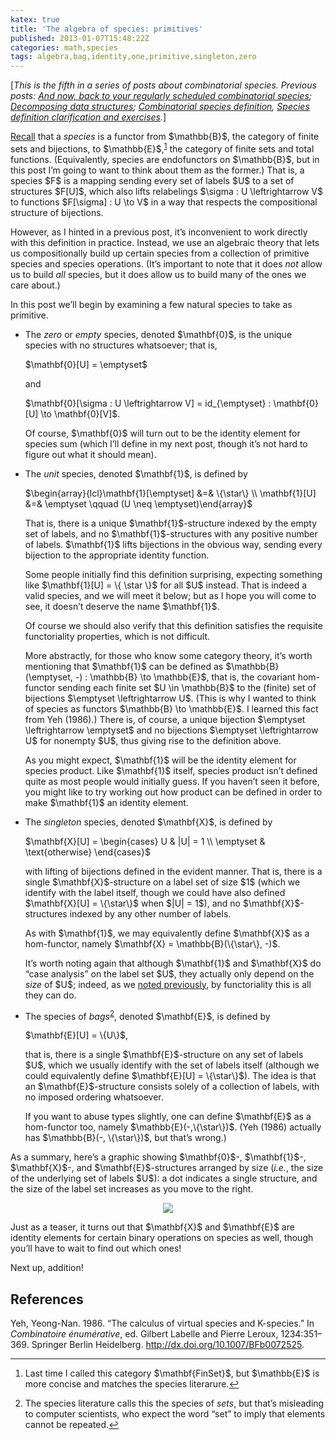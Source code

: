 ```yaml
---
katex: true
title: 'The algebra of species: primitives'
published: 2013-01-07T15:48:22Z
categories: math,species
tags: algebra,bag,identity,one,primitive,singleton,zero
---
```


<p><!-- -*- compile-command: "BlogLiteratelyD 05-algebra.markdown &gt; 05-algebra.html" -*- --> [<em>This is the fifth in a series of posts about combinatorial species. Previous posts: <a href="http://byorgey.wordpress.com/2012/10/17/and-now-back-to-your-regularly-scheduled-combinatorial-species/">And now, back to your regularly scheduled combinatorial species</a>; <a href="http://byorgey.wordpress.com/2012/10/27/decomposing-data-structures/">Decomposing data structures</a>; <a href="https://byorgey.wordpress.com/2012/11/20/combinatorial-species-definition/">Combinatorial species definition</a>, <a href="http://byorgey.wordpress.com/2012/12/06/species-definition-clarification-and-exercises/">Species definition clarification and exercises</a>.</em>]</p>
<p><a href="http://byorgey.wordpress.com/2012/11/20/combinatorial-species-definition/">Recall</a> that a <em>species</em> is a functor from $\mathbb{B}$, the category of finite sets and bijections, to $\mathbb{E}$,<sup><a href="#fn1" class="footnoteRef" id="fnref1">1</a></sup> the category of finite sets and total functions. (Equivalently, species are endofunctors on $\mathbb{B}$, but in this post I’m going to want to think about them as the former.) That is, a species $F$ is a mapping sending every set of labels $U$ to a set of structures $F[U]$, which also lifts relabelings $\sigma : U \leftrightarrow V$ to functions $F[\sigma] : U \to V$ in a way that respects the compositional structure of bijections.</p>
<p>However, as I hinted in a previous post, it’s inconvenient to work directly with this definition in practice. Instead, we use an algebraic theory that lets us compositionally build up certain species from a collection of primitive species and species operations. (It’s important to note that it does <em>not</em> allow us to build <em>all</em> species, but it does allow us to build many of the ones we care about.)</p>
<p>In this post we’ll begin by examining a few natural species to take as primitive.</p>
<ul>
<li><p>The <em>zero</em> or <em>empty</em> species, denoted $\mathbf{0}$, is the unique species with no structures whatsoever; that is,</p>
<p>$\mathbf{0}[U] = \emptyset$</p>
<p>and</p>
<p>$\mathbf{0}[\sigma : U \leftrightarrow V] = id_{\emptyset} : \mathbf{0}[U] \to \mathbf{0}[V]$.</p>
<p>Of course, $\mathbf{0}$ will turn out to be the identity element for species sum (which I’ll define in my next post, though it’s not hard to figure out what it should mean).</p></li>
<li><p>The <em>unit</em> species, denoted $\mathbf{1}$, is defined by</p>
<p>$\begin{array}{lcl}\mathbf{1}[\emptyset] &=& \{\star\} \\ \mathbf{1}[U] &=& \emptyset \qquad (U \neq \emptyset)\end{array}$</p>
<p>That is, there is a unique $\mathbf{1}$-structure indexed by the empty set of labels, and no $\mathbf{1}$-structures with any positive number of labels. $\mathbf{1}$ lifts bijections in the obvious way, sending every bijection to the appropriate identity function.</p>
<p>Some people initially find this definition surprising, expecting something like $\mathbf{1}[U] = \{ \star \}$ for all $U$ instead. That is indeed a valid species, and we will meet it below; but as I hope you will come to see, it doesn’t deserve the name $\mathbf{1}$.</p>
<p>Of course we should also verify that this definition satisfies the requisite functoriality properties, which is not difficult.</p>
<p>More abstractly, for those who know some category theory, it’s worth mentioning that $\mathbf{1}$ can be defined as $\mathbb{B}(\emptyset, -) : \mathbb{B} \to \mathbb{E}$, that is, the covariant hom-functor sending each finite set $U \in \mathbb{B}$ to the (finite) set of bijections $\emptyset \leftrightarrow U$. (This is why I wanted to think of species as functors $\mathbb{B} \to \mathbb{E}$. I learned this fact from Yeh (1986).) There is, of course, a unique bijection $\emptyset \leftrightarrow \emptyset$ and no bijections $\emptyset \leftrightarrow U$ for nonempty $U$, thus giving rise to the definition above.</p>
<p>As you might expect, $\mathbf{1}$ will be the identity element for species product. Like $\mathbf{1}$ itself, species product isn’t defined quite as most people would initially guess. If you haven’t seen it before, you might like to try working out how product can be defined in order to make $\mathbf{1}$ an identity element.</p></li>
<li><p>The <em>singleton</em> species, denoted $\mathbf{X}$, is defined by</p>
<p>$\mathbf{X}[U] = \begin{cases} U & |U| = 1 \\ \emptyset & \text{otherwise} \end{cases}$</p>
<p>with lifting of bijections defined in the evident manner. That is, there is a single $\mathbf{X}$-structure on a label set of size $1$ (which we identify with the label itself, though we could have also defined $\mathbf{X}[U] = \{\star\}$ when $|U| = 1$), and no $\mathbf{X}$-structures indexed by any other number of labels.</p>
<p>As with $\mathbf{1}$, we may equivalently define $\mathbf{X}$ as a hom-functor, namely $\mathbf{X} = \mathbb{B}(\{\star\}, -)$.</p>
<p>It’s worth noting again that although $\mathbf{1}$ and $\mathbf{X}$ do “case analysis” on the label set $U$, they actually only depend on the <em>size</em> of $U$; indeed, as we <a href="http://byorgey.wordpress.com/2012/12/06/species-definition-clarification-and-exercises/">noted previously</a>, by functoriality this is all they can do.</p></li>
<li><p>The species of <em>bags</em><sup><a href="#fn2" class="footnoteRef" id="fnref2">2</a></sup>, denoted $\mathbf{E}$, is defined by</p>
<p>$\mathbf{E}[U] = \{U\}$,</p>
<p>that is, there is a single $\mathbf{E}$-structure on any set of labels $U$, which we usually identify with the set of labels itself (although we could equivalently define $\mathbf{E}[U] = \{\star\}$). The idea is that an $\mathbf{E}$-structure consists solely of a collection of labels, with no imposed ordering whatsoever.</p>
<p>If you want to abuse types slightly, one can define $\mathbf{E}$ as a hom-functor too, namely $\mathbb{E}(-,\{\star\})$. (Yeh (1986) actually has $\mathbb{B}(-, \{\star\})$, but that’s wrong.)</p></li>
</ul>
<p>As a summary, here’s a graphic showing $\mathbf{0}$-, $\mathbf{1}$-, $\mathbf{X}$-, and $\mathbf{E}$-structures arranged by size (<em>i.e.</em>, the size of the underlying set of labels $U$): a dot indicates a single structure, and the size of the label set increases as you move to the right.</p>
<div style="text-align:center;">
<div class="figure">
<img src="http://byorgey.files.wordpress.com/2013/01/a3f68a37ffc133339fc3b8f097570c28.png" /><p class="caption"></p>
</div>
</div>
<p>Just as a teaser, it turns out that $\mathbf{X}$ and $\mathbf{E}$ are identity elements for certain binary operations on species as well, though you’ll have to wait to find out which ones!</p>
<p>Next up, addition!</p>
<h2 id="references">References</h2>
<p>Yeh, Yeong-Nan. 1986. “The calculus of virtual species and K-species.” In <em>Combinatoire énumérative</em>, ed. Gilbert Labelle and Pierre Leroux, 1234:351–369. Springer Berlin Heidelberg. <a href="http://dx.doi.org/10.1007/BFb0072525" title="http://dx.doi.org/10.1007/BFb0072525">http://dx.doi.org/10.1007/BFb0072525</a>.</p>
<div class="footnotes">
<hr />
<ol>
<li id="fn1"><p>Last time I called this category $\mathbf{FinSet}$, but $\mathbb{E}$ is more concise and matches the species literarure.<a href="#fnref1">↩</a></p></li>
<li id="fn2"><p>The species literature calls this the species of <em>sets</em>, but that’s misleading to computer scientists, who expect the word “set” to imply that elements cannot be repeated.<a href="#fnref2">↩</a></p></li>
</ol>
</div>

